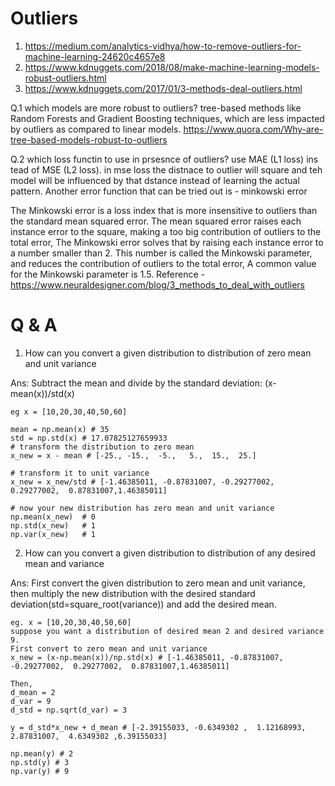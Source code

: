 # Outliers
1. https://medium.com/analytics-vidhya/how-to-remove-outliers-for-machine-learning-24620c4657e8
2. https://www.kdnuggets.com/2018/08/make-machine-learning-models-robust-outliers.html
3. https://www.kdnuggets.com/2017/01/3-methods-deal-outliers.html

Q.1 which models are more robust to outliers?
tree-based methods like Random Forests and Gradient Boosting techniques, which are less impacted by outliers as compared to linear models.
https://www.quora.com/Why-are-tree-based-models-robust-to-outliers

Q.2 which loss functin to use in prsesnce of outliers?
use MAE (L1 loss) ins tead of MSE (L2 loss). 
in mse loss the distnace to outlier will square and teh model will be influenced by that dstance instead of learning the actual pattern.
Another error function that can be tried out is - minkowski error

The Minkowski error is a loss index that is more insensitive to outliers than the standard mean squared error.
The mean squared error raises each instance error to the square, making a too big contribution of outliers to the total error,
The Minkowski error solves that by raising each instance error to a number smaller than 2. This number is called the Minkowski parameter, and reduces the contribution of outliers to the total error,
A common value for the Minkowski parameter is 1.5.
Reference - https://www.neuraldesigner.com/blog/3_methods_to_deal_with_outliers


# Q & A
1. How can you convert a given distribution to distribution of zero mean and unit variance

Ans: Subtract the mean and divide by the standard deviation: (x-mean(x))/std(x)
```
eg x = [10,20,30,40,50,60]

mean = np.mean(x) # 35
std = np.std(x) # 17.07825127659933
# transform the distribution to zero mean 
x_new = x - mean # [-25., -15.,  -5.,   5.,  15.,  25.]

# transform it to unit variance
x_new = x_new/std # [-1.46385011, -0.87831007, -0.29277002,  0.29277002,  0.87831007,1.46385011]

# now your new distribution has zero mean and unit variance
np.mean(x_new)  # 0
np.std(x_new)   # 1
np.var(x_new)   # 1
```

2. How can you convert a given distribution to distribution of any desired mean and variance

Ans: First convert the given distribution to zero mean and unit variance, then multiply the new distribution with the desired standard deviation(std=square_root(variance)) and add the desired mean. 
```
eg. x = [10,20,30,40,50,60]
suppose you want a distribution of desired mean 2 and desired variance 9.
First convert to zero mean and unit variance
x_new = (x-np.mean(x))/np.std(x) # [-1.46385011, -0.87831007, -0.29277002,  0.29277002,  0.87831007,1.46385011]

Then,
d_mean = 2
d_var = 9
d_std = np.sqrt(d_var) = 3

y = d_std*x_new + d_mean # [-2.39155033, -0.6349302 ,  1.12168993,  2.87831007,  4.6349302 ,6.39155033]

np.mean(y) # 2
np.std(y) # 3
np.var(y) # 9
```
